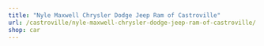 ```yaml
---
title: "Nyle Maxwell Chrysler Dodge Jeep Ram of Castroville"
url: /castroville/nyle-maxwell-chrysler-dodge-jeep-ram-of-castroville/
shop: car
---
```


